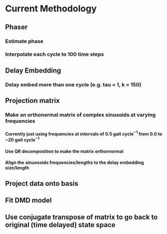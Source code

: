 # Current Methodology
## Phaser
### Estimate phase
### Interpolate each cycle to 100 time steps

## Delay Embedding
### Delay embed more than one cycle (e.g. tau = 1, k = 150)

## Projection matrix
### Make an orthonormal matrix of complex sinusoids at varying frequencies
#### Currently just using frequencies at intervals of 0.5 gait cycle$^{-1}$ from 0.0 to ~20 gait cycle$^{-1}$
#### Use QR decomposition to make the matrix orthornormal
#### Align the sinuosoids frequencies/lengths to the delay embedding size/length

## Project data onto basis
## Fit DMD model
## Use conjugate transpose of matrix to go back to original (time delayed) state space
